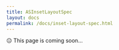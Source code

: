 ```yaml
---
title: ASInsetLayoutSpec
layout: docs
permalink: /docs/inset-layout-spec.html
---
```


<div class = "warning">😑 This page is coming soon...</div>
